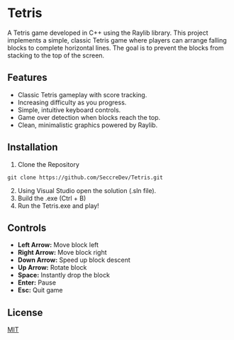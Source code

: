 # Tetris 
A Tetris game developed in C++ using the Raylib library. This project implements a simple, classic Tetris game where players can arrange falling blocks to complete horizontal lines. The goal is to prevent the blocks from stacking to the top of the screen.

## Features

- Classic Tetris gameplay with score tracking.
- Increasing difficulty as you progress.
- Simple, intuitive keyboard controls.
- Game over detection when blocks reach the top.
- Clean, minimalistic graphics powered by Raylib.

## Installation
1. Clone the Repository

```
git clone https://github.com/SeccreDev/Tetris.git
```

2. Using Visual Studio open the solution (.sln file).
3. Build the .exe (Ctrl + B)
4. Run the Tetris.exe and play!

## Controls
- **Left Arrow:** Move block left
- **Right Arrow:** Move block right
- **Down Arrow:** Speed up block descent
- **Up Arrow:** Rotate block
- **Space:** Instantly drop the block
- **Enter:** Pause
- **Esc:** Quit game

## License
[MIT](https://choosealicense.com/licenses/mit/)
